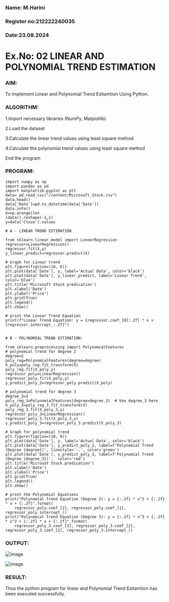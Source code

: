 ### Name: M.Harini
### Register no:212222240035
### Date:23.08.2024

# Ex.No: 02 LINEAR AND POLYNOMIAL TREND ESTIMATION

### AIM:
To Implement Linear and Polynomial Trend Estiamtion Using Python.

### ALGORITHM:
1.Import necessary libraries (NumPy, Matplotlib)

2.Load the dataset

3.Calculate the linear trend values using least square method

4.Calculate the polynomial trend values using least square method

End the program
### PROGRAM:
```
import numpy as np
import pandas as pd
import matplotlib.pyplot as plt
data= pd.read_csv("/content/Microsoft_Stock.csv")
data.head()
data['Date']=pd.to_datetime(data['Date'])
data.info()
X=np.arange(len
(data)).reshape(-1,1)
y=data['Close'].values

# A - LINEAR TREND ESTIMATION

from sklearn.linear_model import LinearRegression
regressor=LinearRegression()
regressor.fit(X,y)
y_linear_predict=regressor.predict(X)

# Graph for Linear trend
plt.figure(figsize=(10, 6))
plt.plot(data['Date'], y, label='Actual Data', color='black')
plt.plot(data['Date'], y_linear_predict, label='Linear Trend', color='blue')
plt.title('Microsoft Stock predication')
plt.xlabel('Date')
plt.ylabel('Price')
plt.grid(True)
plt.legend()
plt.show()

# print the Linear Trend Equation
print(f"Linear Trend Equation: y = {regressor.coef_[0]:.2f} * x + {regressor.intercept_:.2f}")


# B - POLYNOMIAL TREND ESTIMATION:

from sklearn.preprocessing import PolynomialFeatures
# polynomial trend for degree 2
degree=2
poly_reg=PolynomialFeatures(degree=degree)
X_poly=poly_reg.fit_transform(X)
poly_reg.fit(X_poly,y)
regressor_poly=LinearRegression()
regressor_poly.fit(X_poly,y)
y_predict_poly_2=regressor_poly.predict(X_poly)

# polynomial trend for degree 3
degree_3=3
poly_reg_3=PolynomialFeatures(degree=degree_3)  # Use degree_3 here
X_poly_3=poly_reg_3.fit_transform(X)
poly_reg_3.fit(X_poly_3,y)
regressor_poly_3=LinearRegression()
regressor_poly_3.fit(X_poly_3,y)
y_predict_poly_3=regressor_poly_3.predict(X_poly_3)

# Graph for polynomial trend
plt.figure(figsize=(10, 6))
plt.plot(data['Date'], y, label='Actual Data', color='black')
plt.plot(data['Date'], y_predict_poly_2, label=f'Polynomial Trend (Degree {degree})', linestyle='-.', color='green')
plt.plot(data['Date'], y_predict_poly_3, label=f'Polynomial Trend (Degree {degree_3})',  color='red')
plt.title('Microsof Stock predication')
plt.xlabel('Date')
plt.ylabel('Price')
plt.grid(True)
plt.legend()
plt.show()

# print the Polynomial Equations
print("Polynomial Trend Equation (Degree 2): y = {:.2f} * x^2 + {:.2f} * x + {:.2f}".format(
    regressor_poly.coef_[2], regressor_poly.coef_[1], regressor_poly.intercept_))
print("Polynomial Trend Equation (Degree 3): y = {:.2f} * x^3 + {:.2f} * x^2 + {:.2f} * x + {:.2f}".format(
    regressor_poly_3.coef_[3], regressor_poly_3.coef_[2], regressor_poly_3.coef_[1], regressor_poly_3.intercept_))
```
### OUTPUT:

![image](https://github.com/user-attachments/assets/9bfa9e21-07d9-4a22-a240-f7cc4b8cadd2)

![image](https://github.com/user-attachments/assets/a73e9a0f-adf2-45f4-afd8-9a49c397db8a)



### RESULT:
Thus the python program for linear and Polynomial Trend Estiamtion has been executed successfully.

